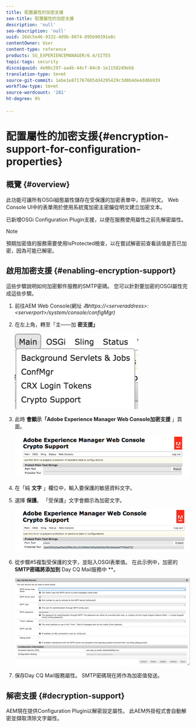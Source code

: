 ```yaml
---
title: 配置屬性的加密支援
seo-title: 配置屬性的加密支援
description: 'null'
seo-description: 'null'
uuid: 26dc5e46-9332-4d9b-8874-895b90391e8c
contentOwner: User
content-type: reference
products: SG_EXPERIENCEMANAGER/6.4/SITES
topic-tags: security
discoiquuid: 4e08c297-aa4b-44cf-84c8-1e11582d9ebb
translation-type: tm+mt
source-git-commit: 1ebe1e871767605dd4295429c3d0b4de4dd66939
workflow-type: tm+mt
source-wordcount: '281'
ht-degree: 0%

---
```



# 配置屬性的加密支援{#encryption-support-for-configuration-properties}

## 概覽 {#overview}

此功能可讓所有OSGi組態屬性儲存在受保護的加密表單中，而非明文。 Web Console UI中的表單用於使用系統寬加密主密鑰從明文建立加密文本。

已新增OSGi Configuration Plugin支援，以便在服務使用屬性之前先解密屬性。

>[!NOTE]
>
>預期加密值的服務需要使用IsProtected檢查，以在嘗試解密前查看該值是否已加密，因為可能已解密。

## 啟用加密支援 {#enabling-encryption-support}

這些步驟說明如何加密郵件服務的SMTP密碼。 您可以針對要加密的OSGI屬性完成這些步驟。

1. 前往AEM Web Console(網址 *為https://&lt;serveraddress>:&lt;serverport>/system/console/configMgr)*
1. 在左上角，轉至「主——加 **密支援」**

   ![chlimage_1-325](assets/chlimage_1-325.png)

1. 此時 **會顯示「Adobe Experience Manager Web Console加密支援** 」頁面。

   ![screen_shot_2018-08-01at113417am](assets/screen_shot_2018-08-01at113417am.png)

1. 在「純 **文字** 」欄位中，輸入要保護的敏感資料文字。
1. 選擇 **保護**。 「受保護」文字會顯示為加密文字。

   ![screen_shot_2018-08-01at113844am](assets/screen_shot_2018-08-01at113844am.png)

1. 從步驟#5複製受保護的文字，並貼入OSGI表單值。 在此示例中，加密的 **SMTP密碼將添加到** Day CQ Mail服務中 **。

   ![screen_shot_2016-12-18at105809pm](assets/screen_shot_2016-12-18at105809pm.png)

1. 保存Day CQ Mail服務屬性。 SMTP密碼現在將作為加密值發送。

## 解密支援 {#decryption-support}

AEM現在提供Configuration Plugin以解密設定屬性。 此AEM外掛程式會自動解密並擷取清除文字屬性。
